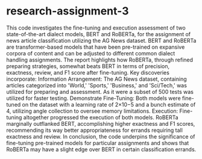 # research-assignment-3
This code investigates the fine-tuning and execution assessment of two state-of-the-art dialect models, BERT and RoBERTa, for the assignment of news article classification utilizing the AG News dataset. BERT and RoBERTa are transformer-based models that have been pre-trained on expansive corpora of content and can be adjusted to different common dialect handling assignments. The report highlights how RoBERTa, through refined preparing strategies, somewhat beats BERT in terms of precision, exactness, review, and F1 score after fine-tuning.
Key discoveries incorporate:
Information Arrangement:
The AG News dataset, containing articles categorized into 'World,' 'Sports,' 'Business,' and 'Sci/Tech,' was utilized for preparing and assessment. As it were a subset of 500 tests was utilized for faster testing.
Demonstrate Fine-Tuning:
Both models were fine-tuned on the dataset with a learning rate of 2×10−5 and a bunch estimate of 4, utilizing angle collection to oversee memory limitations.
Execution:
Fine-tuning altogether progressed the execution of both models. RoBERTa marginally outflanked BERT, accomplishing higher exactness and F1 scores, recommending its way better appropriateness for errands requiring tall exactness and review.
In conclusion, the code underpins the significance of fine-tuning pre-trained models for particular assignments and shows that RoBERTa may have a slight edge over BERT in certain classification errands. 
